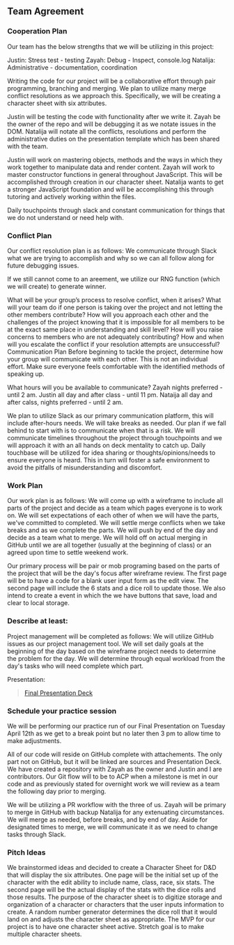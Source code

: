 ## Team Agreement ##

### Cooperation Plan ###

Our team has the below strengths that we will be utilizing in this project:

Justin: Stress test - testing
Zayah: Debug - Inspect, console.log
Natalija: Administrative - documentation, coordination

Writing the code for our project will be a collaborative effort through pair programming, branching and merging.  We plan to utilize many merge conflict resolutions as we approach this. Specifically, we will be creating a character sheet with six attributes.

Justin will be testing the code with functionality after we write it. Zayah be the owner of the repo and will be debugging it as we notate issues in the DOM. Natalija will notate all the conflicts, resolutions and perform the administrative duties on the presentation template which has been shared with the team.

Justin will work on mastering objects, methods and the ways in which they work together to manipulate data and render content.
Zayah will work to master constructor functions in general throughout JavaScript. This will be accomplished through creation in our character sheet.
Natalija wants to get a stronger JavaScript foundation and will be accomplishing this through tutoring and actively working within the files.

Daily touchpoints through slack and constant communication for things that we do not understand or need help with.

### Conflict Plan ###

Our conflict resolution plan is as follows:
We communicate through Slack what we are trying to accomplish and why so we can all follow along for future debugging issues.

If we still cannot come to an areement, we utilize our RNG function (which we will create) to generate winner.

What will be your group’s process to resolve conflict, when it arises?
What will your team do if one person is taking over the project and not letting the other members contribute?
How will you approach each other and the challenges of the project knowing that it is impossible for all members to be at the exact same place in understanding and skill level?
How will you raise concerns to members who are not adequately contributing?
How and when will you escalate the conflict if your resolution attempts are unsuccessful?
Communication Plan
Before beginning to tackle the project, determine how your group will communicate with each other. This is not an individual effort. Make sure everyone feels comfortable with the identified methods of speaking up.

What hours will you be available to communicate? Zayah nights preferred - until 2 am. Justin all day and after class - until 11 pm. Nataija all day and after calss, nights preferred - until 2 am.

We plan to utilize Slack as our primary communication platform, this will include after-hours needs. We will take breaks as needed. Our plan if we fall behind to start with is to communicate when that is a risk. We will communicate timelines throughout the project through touchpoints and we will approach it with an all hands on deck mentality to catch up. Daily touchbase will be utilized for idea sharing or thoughts/opinions/needs to ensure everyone is heard.  This in turn will foster a safe environment to avoid the pitfalls of misunderstanding and discomfort.

### Work Plan ###

Our work plan is as follows:
We will come up with a wireframe to include all parts of the project and decide as a team which pages everyone is to work on.  We will set expectations of each other of when we will have the parts, we've committed to completed. We will settle merge conflicts when we take breaks and as we complete the parts. We will push by end of the day and decide as a team what to merge. We will hold off on actual merging in GitHub until we are all together (usually at the beginning of class) or an agreed upon time to settle weekend work.

Our primary process will be pair or mob programing based on the parts of the project that will be the day's focus after wireframe review. The first page will be to have a code for a blank user input form as the edit view. The second page will include the 6 stats and a dice roll to update those. We also intend to create a event in which the we have buttons that save, load and clear to local storage.

### Describe at least: ###

Project management will be completed as follows:
We will utilize GitHub issues as our project management tool. We will set daily goals at the beginning of the day based on the wireframe project needs to determine the problem for the day.  We will determine through equal workload from the day's tasks who will need complete which part.

Presentation:
>[Final Presentation Deck](https://docs.google.com/presentation/d/17xOtmu09rdLu9oiC5bMPpU_ofmGuOGwQF210Mpj15LQ/edit?usp=sharing)

### Schedule your practice session ###

We will be performing our practice run of our Final Presentation on Tuesday April 12th as we get to a break point but no later then 3 pm to allow time to make adjustments.

All of our code will reside on GitHub complete with attachements.  The only part not on GitHub, but it will be linked are sources and Presentation Deck. We have created a repository with Zayah as the owner and Justin and I are contributors. Our Git flow will to be to ACP when a milestone is met in our code and as previously stated for overnight work we will review as a team the following day prior to merging.

We will be utilizing a PR workflow with the three of us. Zayah will be primary to merge in GitHub with backup Natalija for any extenuating circumstances. We will merge as needed, before breaks, and by end of day. Aside for designated times to merge, we will communicate it as we need to change tasks through Slack.

### Pitch Ideas ###

We brainstormed ideas and decided to create a Character Sheet for D&D that will display the six attributes. One page will be the initial set up of the character with the edit ability to include name, class, race, six stats. The second page will be the actual display of the stats with the dice rolls and those results. The purpose of the character sheet is to digitize storage and organization of a character or characters that the user inputs information to create. A random number generator determines the dice roll that it would land on and adjusts the character sheet as appropriate. The MVP for our project is to have one character sheet active. Stretch goal is to make multiple character sheets.

